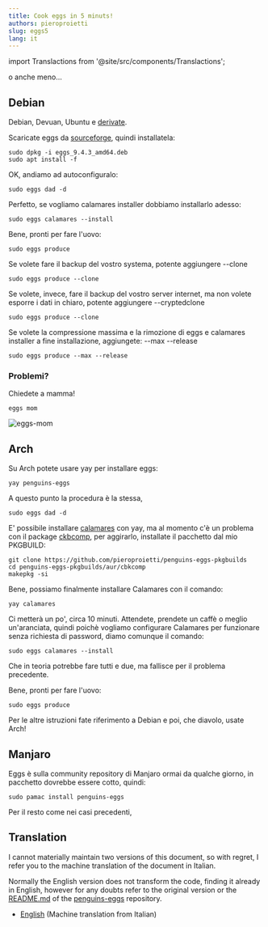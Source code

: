 ```yaml
---
title: Cook eggs in 5 minuts!
authors: pieroproietti
slug: eggs5
lang: it
---
```

import Translactions from '@site/src/components/Translactions';

<Translactions />

o anche meno...

## Debian

Debian, Devuan, Ubuntu e [derivate](https://github.com/pieroproietti/penguins-eggs/blob/master/conf/derivatives.yaml).

Scaricate eggs da [sourceforge](https://sourceforge.net/projects/penguins-eggs/files/DEBS/), quindi installatela:

```
sudo dpkg -i eggs_9.4.3_amd64.deb
sudo apt install -f
```

OK, andiamo ad autoconfiguralo:

```
sudo eggs dad -d
```

Perfetto, se vogliamo calamares installer dobbiamo installarlo adesso:

```
sudo eggs calamares --install
```

Bene, pronti per fare l'uovo:

```
sudo eggs produce 
```

Se volete fare il backup del vostro systema, potente aggiungere --clone
```
sudo eggs produce --clone
```

Se volete, invece,  fare il backup del vostro server internet, ma non volete esporre i dati in chiaro, potente aggiungere --cryptedclone
```
sudo eggs produce --clone
```

Se volete la compressione massima e la rimozione di eggs e calamares installer a fine installazione, aggiungete: --max --release
```
sudo eggs produce --max --release
```

### Problemi?

Chiedete a mamma!

```
eggs mom
```
![eggs-mom](/img/book/eggs-mom.png)

## Arch 

Su Arch potete usare yay per installare eggs:
```
yay penguins-eggs
```
A questo punto la procedura è la stessa, 

```
sudo eggs dad -d
```

E' possibile installare [calamares](https://aur.archlinux.org/packages/calamares-git) con yay, ma al momento c'è un problema con il package [ckbcomp](https://aur.archlinux.org/packages/ckbcomp), per aggirarlo, installate il pacchetto dal mio PKGBUILD:

```
git clone https://github.com/pieroproietti/penguins-eggs-pkgbuilds
cd penguins-eggs-pkgbuilds/aur/cbkcomp
makepkg -si
```
Bene, possiamo finalmente installare Calamares con il comando:

```
yay calamares
```
Ci metterà un po', circa 10 minuti. Attendete, prendete un caffè o meglio un'aranciata, quindi poichè vogliamo configurare Calamares per funzionare senza richiesta di password, diamo comunque il comando:

```
sudo eggs calamares --install
```

Che in teoria potrebbe fare tutti e due, ma fallisce per il problema precedente.


Bene, pronti per fare l'uovo:

```
sudo eggs produce 
```

Per le altre istruzioni fate riferimento a Debian e poi, che diavolo, usate Arch!

## Manjaro

Eggs è sulla community repository di Manjaro ormai da qualche giorno, in pacchetto dovrebbe essere cotto, quindi:
```
sudo pamac install penguins-eggs
```

Per il resto come nei casi precedenti,

## Translation
I cannot materially maintain two versions of this document, so with regret, I refer you to the machine translation of the document in Italian.

Normally the English version does not transform the code, finding it already in English, however for any doubts refer to the original version or the [README.md](https://github.com/pieroproietti/penguins-eggs#readme) of the [penguins-eggs](https://github.com/pieroproietti/penguins-eggs) repository.

* [English](https://penguins--eggs-net.translate.goog/docs/eggs5?_x_tr_sl=auto&_x_tr_tl=it&_x_tr_hl=en&_x_tr_pto=wapp&_x_tr_hist=true) (Machine translation from Italian)
